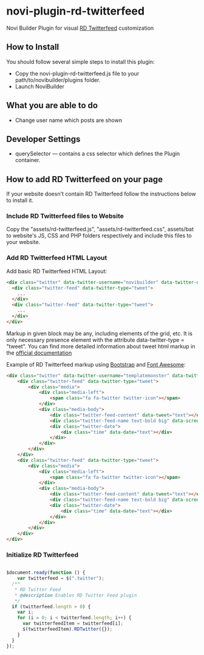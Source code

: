# novi-plugin-rd-twitterfeed
Novi Builder Plugin for visual [RD Twitterfeed](https://github.com/TemplatemonsterPlugins/rd-twitterfeed) customization

## How to Install
You should follow several simple steps to install this plugin:
* Copy the novi-plugin-rd-twitterfeed.js file to your path/to/novibuilder/plugins folder.
* Launch NoviBuilder
 
## What you are able to do
* Change user name which posts are shown
 
## Developer Settings
* querySelector — contains a css selector which defines the Plugin container.

## How to add RD Twitterfeed on your page
If your website doesn't contain RD Twitterfeed follow the instructions below to install it.

### Include RD Twitterfeed files to Website
Copy the "assets/rd-twitterfeed.js", "assets/rd-twitterfeed.css", assets/bat to website's JS, CSS and PHP folders respectively and include this files to your website.

### Add RD Twitterfeed HTML Layout
Add basic RD Twitterfeed HTML Layout:

```html
<div class="twitter" data-twitter-username="novibuilder" data-twitter-date-hours=" hours ago" data-twitter-date-minutes=" minutes ago">
  <div class="twitter-feed" data-twitter-type="tweet">
    ...
  </div>
  <div class="twitter-feed" data-twitter-type="tweet">
    ...
  </div>
</div>
```

Markup in given block may be any, including elements of the grid, etc. It is only necessary presence element with the attribute data-twitter-type = "tweet".
You can find more detailed information about tweet html markup in the [official documentation](https://github.com/TemplatemonsterPlugins/rd-twitterfeed)

Example of RD Twitterfeed markup using [Bootstrap](http://getbootstrap.com/) and [Font Awesome](http://fontawesome.io/):
```html
<div class="twitter" data-twitter-username="templatemonster" data-twitter-date-hours=" hours ago" data-twitter-date-minutes=" minutes ago">
    <div class="twitter-feed" data-twitter-type="tweet">
        <div class="media">
            <div class="media-left">
                <span class="fa fa-twitter twitter-icon"></span>
            </div>
            <div class="media-body">
                <div class="twitter-feed-content" data-tweet="text"></div>
                <div class="twitter-feed-name text-bold big" data-screen_name="text"></div>
                <div class="twitter-date">
                    <div class="time" data-date="text"></div>
                </div>
            </div>
        </div>
    </div>
    <div class="twitter-feed" data-twitter-type="tweet">
        <div class="media">
            <div class="media-left">
                <span class="fa fa-twitter twitter-icon"></span>
            </div>
            <div class="media-body">
                <div class="twitter-feed-content" data-tweet="text"></div>
                <div class="twitter-feed-name text-bold big" data-screen_name="text"></div>
                <div class="twitter-date">
                    <div class="time" data-date="text"></div>
                </div>
            </div>
        </div>
    </div>
</div>
```

### Initialize RD Twitterfeed
```js

$document.ready(function () {
    var twitterfeed = $(".twitter");
  /**
   * RD Twitter Feed
   * @description Enables RD Twitter Feed plugin
   */
  if (twitterfeed.length > 0) {
    var i;
    for (i = 0; i < twitterfeed.length; i++) {
      var twitterfeedItem = twitterfeed[i];
      $(twitterfeedItem).RDTwitter({});
    }
  }
});
```
